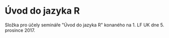 # Úvod do jazyka R

Složka pro účely semináře "Úvod do jazyka R" konaného na 1. LF UK dne 5. prosince 2017.
